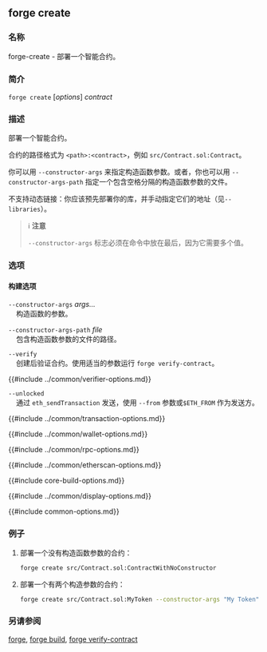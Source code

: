 ## forge create

### 名称

forge-create - 部署一个智能合约。

### 简介

``forge create`` [*options*] *contract*

### 描述

部署一个智能合约。

合约的路径格式为 `<path>:<contract>`，例如 `src/Contract.sol:Contract`。

你可以用 `--constructor-args` 来指定构造函数参数。或者，你也可以用 `--constructor-args-path` 指定一个包含空格分隔的构造函数参数的文件。

不支持动态链接：你应该预先部署你的库，并手动指定它们的地址（见`--libraries`）。

> ℹ️ **注意**
>
> `--constructor-args` 标志必须在命令中放在最后，因为它需要多个值。

### 选项

#### 构建选项

`--constructor-args` *args...*  
&nbsp;&nbsp;&nbsp;&nbsp;构造函数的参数。

`--constructor-args-path` *file*  
&nbsp;&nbsp;&nbsp;&nbsp;包含构造函数参数的文件的路径。

`--verify`  
&nbsp;&nbsp;&nbsp;&nbsp;创建后验证合约。使用适当的参数运行 `forge verify-contract`。

{{#include ../common/verifier-options.md}}

`--unlocked`  
&nbsp;&nbsp;&nbsp;&nbsp;通过 `eth_sendTransaction` 发送，使用 `--from` 参数或`$ETH_FROM` 作为发送方。

{{#include ../common/transaction-options.md}}

{{#include ../common/wallet-options.md}}

{{#include ../common/rpc-options.md}}

{{#include ../common/etherscan-options.md}}

{{#include core-build-options.md}}

{{#include ../common/display-options.md}}

{{#include common-options.md}}

### 例子

1. 部署一个没有构造函数参数的合约：
    ```sh
    forge create src/Contract.sol:ContractWithNoConstructor
    ```

2. 部署一个有两个构造参数的合约：
    ```sh
    forge create src/Contract.sol:MyToken --constructor-args "My Token" "MT"
    ```

### 另请参阅

[forge](./forge.md), [forge build](./forge-build.md), [forge verify-contract](./forge-verify-contract.md)

[eip1559]: https://github.com/ethereum/EIPs/blob/master/EIPS/eip-1559.md
